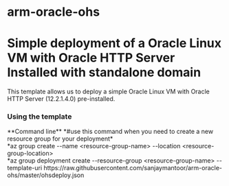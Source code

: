 # arm-oracle-ohs
# Simple deployment of a Oracle Linux VM with Oracle HTTP Server Installed with standalone domain
This template allows us to deploy a simple Oracle Linux VM with Oracle HTTP Server (12.2.1.4.0) pre-installed. 

<h3>Using the template</h3>
**Command line**
*#use this command when you need to create a new resource group for your deployment*
</br>
*az group create --name &lt;resource-group-name&gt; --location &lt;resource-group-location&gt;
</br>
*az group deployment create --resource-group &lt;resource-group-name&gt; --template-uri https://raw.githubusercontent.com/sanjaymantoor/arm-oracle-ohs/master/ohsdeploy.json


